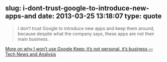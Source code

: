slug: i-dont-trust-google-to-introduce-new-apps-and
date: 2013-03-25 13:18:07
type: quote
---

> I don’t trust Google to introduce new apps and keep them around, because despite what the company says, these apps are not their main business.

[More on why I won’t use Google Keep: it’s not personal, it’s business — Tech News and Analysis](http://gigaom.com/2013/03/22/more-on-why-i-wont-use-google-keep-its-not-personal-its-business/)
